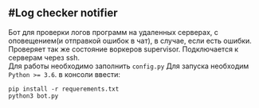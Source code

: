 #Log checker notifier
------
Бот для проверки логов программ на удаленных серверах, с оповещением(и отправкой ошибок в чат), в случае, если есть ошибки. Проверяет так же состояние воркеров supervisor. Подключается к серверам через ssh.<br>
Для работы необходимо заполнить `config.py`
Для запуска необходим `Python >= 3.6`.
в консоли ввести:
```
pip install -r requerements.txt
python3 bot.py
```